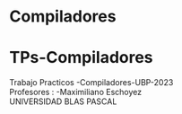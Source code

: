 # Compiladores

<h1 class="code-line" data-line-start=0 data-line-end=1 ><a id="TPsCompiladores_0"></a>TPs-Compiladores</h1>
<p class="has-line-data" data-line-start="1" data-line-end="4">Trabajo Practicos -Compiladores-UBP-2023<br>
Profesores :  -Maximiliano Eschoyez  <br>
UNIVERSIDAD BLAS PASCAL</p>
